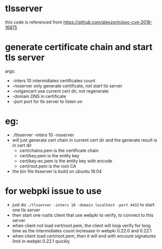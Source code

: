 # tlsserver
this code is referenced from https://github.com/alexzorin/poc-cve-2018-16875

# generate certificate chain and start tls server 
args:

- -inters 10  intermidiates certificates count
- -noserver   only generate certificate, not start tls server
- -notgencert use current cert dir, not regenerate
- -domain     DNS in certificate 
- -port       port for tls server to listen on

# eg:
- ./tlsserver -inters 10 -noserver   
- will just generate cert chain in current cert dir and the generate result is in cert dir
  - cert/chains.pem is the certificate chain
  - cert/key.pem      is the entity key 
  - cert/key-ec.pem   is the entity key with encode 
  - cert/root.pem     is the root CA 
- the bin file tlsserver is build on ubuntu 18.04 

# for webpki issue to use
- just do `./tlsserver -inters 10 -domain localhost -port 4432` to start one tls server
- then start one rustls client that use webpki to verify, to connect to this server
- when client not load cert/root.pem, the client will loop verify for long time as the intermidiates count incresase  in webpki 0.22.0 and 0.22.1 
- when client load cert/root.pem, then it will end with encount signatures limit in webpki 0.22.1 quickly  


